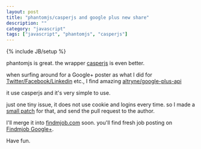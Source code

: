 ```yaml
---
layout: post
title: "phantomjs/casperjs and google plus new share"
description: ""
category: "javascript"
tags: ["javascript", "phantomjs", "casperjs"]
---
```

{% include JB/setup %}

phantomjs is great. the wrapper [casperjs](http://casperjs.org/) is even better.

when surfing around for a Google+ poster as what I did for [Twitter/Facebook/Linkedin](https://github.com/fayland/findmjob.com/tree/master/cron/sharebot/lib/FindmJob/ShareBot) etc., I find amazing [altryne/google-plus-api](https://github.com/altryne/google-plus-api)

it use casperjs and it's very simple to use.

just one tiny issue, it does not use cookie and logins every time. so I made a [small patch](https://github.com/fayland/google-plus-api/commit/ff21daa956b6f79b4dcd9e671a889973f686e604) for that, and send the pull request to the author.

I'll merge it into [findmjob.com](http://findmjob.com/) soon. you'll find fresh job posting on [Findmjob Google+](https://plus.google.com/u/0/108951842434983124305/posts).

Have fun.